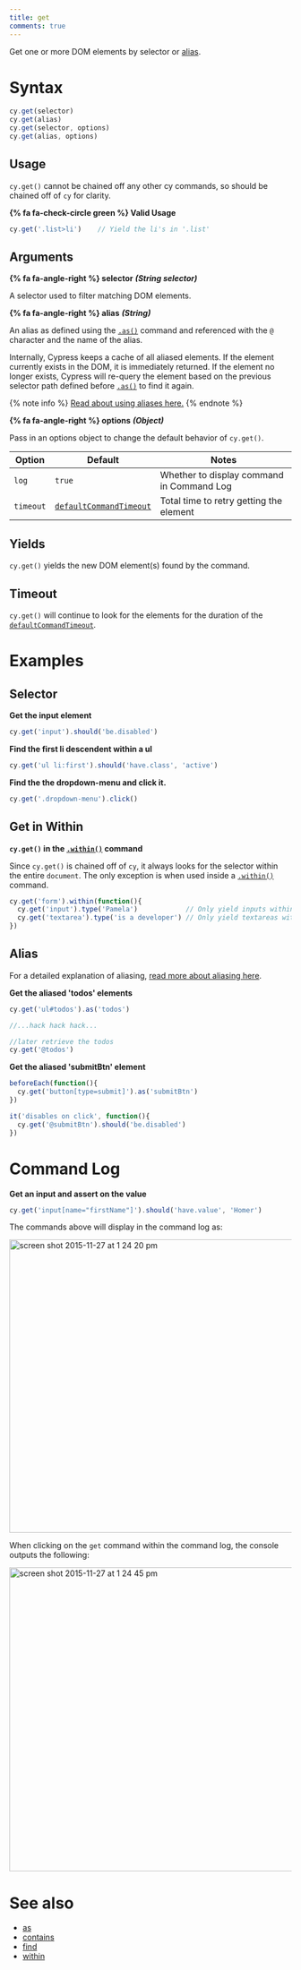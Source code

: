 ```yaml
---
title: get
comments: true
---
```


Get one or more DOM elements by selector or [alias](https://on.cypress.io/guides/using-aliases).

# Syntax

```javascript
cy.get(selector)
cy.get(alias)
cy.get(selector, options)
cy.get(alias, options)
```

## Usage

`cy.get()` cannot be chained off any other cy commands, so should be chained off of `cy` for clarity.

**{% fa fa-check-circle green %} Valid Usage**

```javascript
cy.get('.list>li')    // Yield the li's in '.list'
```

## Arguments

**{% fa fa-angle-right %} selector** ***(String selector)***

A selector used to filter matching DOM elements.

**{% fa fa-angle-right %} alias** ***(String)***

An alias as defined using the [`.as()`](https://on.cypress.io/api/as) command and referenced with the `@` character and the name of the alias.

Internally, Cypress keeps a cache of all aliased elements.  If the element currently exists in the DOM, it is immediately returned.  If the element no longer exists, Cypress will re-query the element based on the previous selector path defined before [`.as()`](https://on.cypress.io/api/as) to find it again.

{% note info %}
[Read about using aliases here.](https://on.cypress.io/guides/using-aliases)
{% endnote %}

**{% fa fa-angle-right %} options** ***(Object)***

Pass in an options object to change the default behavior of `cy.get()`.

Option | Default | Notes
--- | --- | ---
`log` | `true` | Whether to display command in Command Log
`timeout` | [`defaultCommandTimeout`](https://on.cypress.io/guides/configuration#timeouts) | Total time to retry getting the element

## Yields

`cy.get()` yields the new DOM element(s) found by the command.

## Timeout

`cy.get()` will continue to look for the elements for the duration of the [`defaultCommandTimeout`](https://on.cypress.io/guides/configuration#timeouts).

# Examples

## Selector

**Get the input element**

```javascript
cy.get('input').should('be.disabled')
```

**Find the first li descendent within a ul**

```javascript
cy.get('ul li:first').should('have.class', 'active')
```

**Find the the dropdown-menu and click it.**

```javascript
cy.get('.dropdown-menu').click()
```

## Get in Within

**`cy.get()` in the [`.within()`](https://on.cypress.io/api/within) command**

Since `cy.get()` is chained off of `cy`, it always looks for the selector within the entire `document`. The only exception is when used inside a [`.within()`]() command.

```javascript
cy.get('form').within(function(){
  cy.get('input').type('Pamela')            // Only yield inputs within form
  cy.get('textarea').type('is a developer') // Only yield textareas within form
})
```

## Alias

For a detailed explanation of aliasing, [read more about aliasing here](https://on.cypress.io/guides/using-aliases).

**Get the aliased 'todos' elements**

```javascript
cy.get('ul#todos').as('todos')

//...hack hack hack...

//later retrieve the todos
cy.get('@todos')
```

**Get the aliased 'submitBtn' element**

```javascript
beforeEach(function(){
  cy.get('button[type=submit]').as('submitBtn')
})

it('disables on click', function(){
  cy.get('@submitBtn').should('be.disabled')
})
```

# Command Log

**Get an input and assert on the value**

```javascript
cy.get('input[name="firstName"]').should('have.value', 'Homer')
```

The commands above will display in the command log as:

<img width="524" alt="screen shot 2015-11-27 at 1 24 20 pm" src="https://cloud.githubusercontent.com/assets/1271364/11446808/5d2f2180-950a-11e5-8645-4f0f14321f86.png">

When clicking on the `get` command within the command log, the console outputs the following:

<img width="543" alt="screen shot 2015-11-27 at 1 24 45 pm" src="https://cloud.githubusercontent.com/assets/1271364/11446809/61a6f4f4-950a-11e5-9b23-a9efa1fbccfc.png">

# See also

- [as](https://on.cypress.io/api/as)
- [contains](https://on.cypress.io/api/contains)
- [find](https://on.cypress.io/api/find)
- [within](https://on.cypress.io/api/within)
